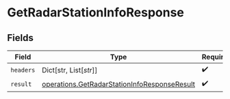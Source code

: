 # GetRadarStationInfoResponse


## Fields

| Field                                                                                                        | Type                                                                                                         | Required                                                                                                     | Description                                                                                                  |
| ------------------------------------------------------------------------------------------------------------ | ------------------------------------------------------------------------------------------------------------ | ------------------------------------------------------------------------------------------------------------ | ------------------------------------------------------------------------------------------------------------ |
| `headers`                                                                                                    | Dict[str, List[*str*]]                                                                                       | :heavy_check_mark:                                                                                           | N/A                                                                                                          |
| `result`                                                                                                     | [operations.GetRadarStationInfoResponseResult](../../models/operations/getradarstationinforesponseresult.md) | :heavy_check_mark:                                                                                           | N/A                                                                                                          |